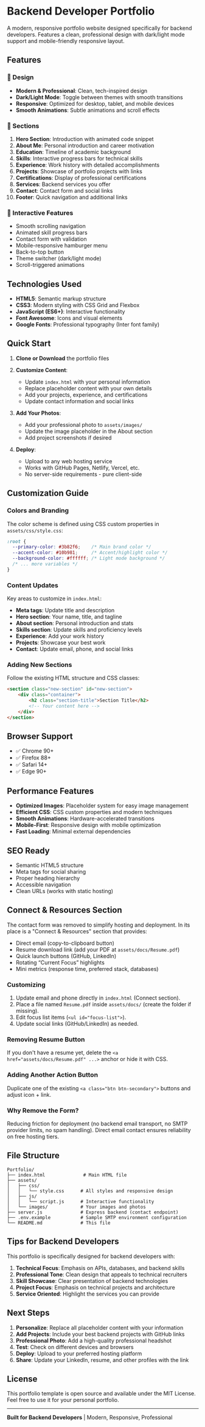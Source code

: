 # Backend Developer Portfolio

A modern, responsive portfolio website designed specifically for backend developers. Features a clean, professional design with dark/light mode support and mobile-friendly responsive layout.

## Features

### 🎨 Design
- **Modern & Professional**: Clean, tech-inspired design
- **Dark/Light Mode**: Toggle between themes with smooth transitions
- **Responsive**: Optimized for desktop, tablet, and mobile devices
- **Smooth Animations**: Subtle animations and scroll effects

### 📱 Sections
1. **Hero Section**: Introduction with animated code snippet
2. **About Me**: Personal introduction and career motivation
3. **Education**: Timeline of academic background
4. **Skills**: Interactive progress bars for technical skills
5. **Experience**: Work history with detailed accomplishments
6. **Projects**: Showcase of portfolio projects with links
7. **Certifications**: Display of professional certifications
8. **Services**: Backend services you offer
9. **Contact**: Contact form and social links
10. **Footer**: Quick navigation and additional links

### 🚀 Interactive Features
- Smooth scrolling navigation
- Animated skill progress bars
- Contact form with validation
- Mobile-responsive hamburger menu
- Back-to-top button
- Theme switcher (dark/light mode)
- Scroll-triggered animations

## Technologies Used

- **HTML5**: Semantic markup structure
- **CSS3**: Modern styling with CSS Grid and Flexbox
- **JavaScript (ES6+)**: Interactive functionality
- **Font Awesome**: Icons and visual elements
- **Google Fonts**: Professional typography (Inter font family)

## Quick Start

1. **Clone or Download** the portfolio files
2. **Customize Content**:
   - Update `index.html` with your personal information
   - Replace placeholder content with your own details
   - Add your projects, experience, and certifications
   - Update contact information and social links

3. **Add Your Photos**:
   - Add your professional photo to `assets/images/`
   - Update the image placeholder in the About section
   - Add project screenshots if desired

4. **Deploy**:
   - Upload to any web hosting service
   - Works with GitHub Pages, Netlify, Vercel, etc.
   - No server-side requirements - pure client-side

## Customization Guide

### Colors and Branding
The color scheme is defined using CSS custom properties in `assets/css/style.css`:

```css
:root {
  --primary-color: #3b82f6;    /* Main brand color */
  --accent-color: #10b981;     /* Accent/highlight color */
  --background-color: #ffffff; /* Light mode background */
  /* ... more variables */
}
```

### Content Updates
Key areas to customize in `index.html`:

- **Meta tags**: Update title and description
- **Hero section**: Your name, title, and tagline
- **About section**: Personal introduction and stats
- **Skills section**: Update skills and proficiency levels
- **Experience**: Add your work history
- **Projects**: Showcase your best work
- **Contact**: Update email, phone, and social links

### Adding New Sections
Follow the existing HTML structure and CSS classes:

```html
<section class="new-section" id="new-section">
    <div class="container">
        <h2 class="section-title">Section Title</h2>
        <!-- Your content here -->
    </div>
</section>
```

## Browser Support

- ✅ Chrome 90+
- ✅ Firefox 88+
- ✅ Safari 14+
- ✅ Edge 90+

## Performance Features

- **Optimized Images**: Placeholder system for easy image management
- **Efficient CSS**: CSS custom properties and modern techniques
- **Smooth Animations**: Hardware-accelerated transitions
- **Mobile-First**: Responsive design with mobile optimization
- **Fast Loading**: Minimal external dependencies

## SEO Ready

- Semantic HTML5 structure
- Meta tags for social sharing
- Proper heading hierarchy
- Accessible navigation
- Clean URLs (works with static hosting)

## Connect & Resources Section

The contact form was removed to simplify hosting and deployment. In its place is a "Connect & Resources" section that provides:

- Direct email (copy-to-clipboard button)
- Resume download link (add your PDF at `assets/docs/Resume.pdf`)
- Quick launch buttons (GitHub, LinkedIn)
- Rotating “Current Focus” highlights
- Mini metrics (response time, preferred stack, databases)

### Customizing
1. Update email and phone directly in `index.html` (Connect section).
2. Place a file named `Resume.pdf` inside `assets/docs/` (create the folder if missing).
3. Edit focus list items (`<ul id="focus-list">`).
4. Update social links (GitHub/LinkedIn) as needed.

### Removing Resume Button
If you don't have a resume yet, delete the `<a href="assets/docs/Resume.pdf" ...>` anchor or hide it with CSS.

### Adding Another Action Button
Duplicate one of the existing `<a class="btn btn-secondary">` buttons and adjust icon + link.

### Why Remove the Form?
Reducing friction for deployment (no backend email transport, no SMTP provider limits, no spam handling). Direct email contact ensures reliability on free hosting tiers.

## File Structure

```
Portfolio/
├── index.html              # Main HTML file
├── assets/
│   ├── css/
│   │   └── style.css      # All styles and responsive design
│   ├── js/
│   │   └── script.js      # Interactive functionality
│   └── images/            # Your images and photos
├── server.js              # Express backend (contact endpoint)
├── .env.example           # Sample SMTP environment configuration
└── README.md              # This file
```

## Tips for Backend Developers

This portfolio is specifically designed for backend developers with:

1. **Technical Focus**: Emphasis on APIs, databases, and backend skills
2. **Professional Tone**: Clean design that appeals to technical recruiters
3. **Skill Showcase**: Clear presentation of backend technologies
4. **Project Focus**: Emphasis on technical projects and architecture
5. **Service Oriented**: Highlight the services you can provide

## Next Steps

1. **Personalize**: Replace all placeholder content with your information
2. **Add Projects**: Include your best backend projects with GitHub links
3. **Professional Photo**: Add a high-quality professional headshot
4. **Test**: Check on different devices and browsers
5. **Deploy**: Upload to your preferred hosting platform
6. **Share**: Update your LinkedIn, resume, and other profiles with the link

## License

This portfolio template is open source and available under the MIT License. Feel free to use it for your personal portfolio.

---

**Built for Backend Developers** | Modern, Responsive, Professional